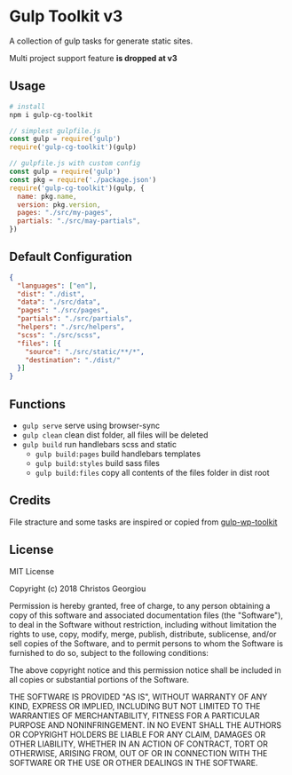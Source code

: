 # Gulp Toolkit v3

A collection of gulp tasks for generate static sites.

Multi project support feature **is dropped at v3**

## Usage

```` bash
# install
npm i gulp-cg-toolkit
````

```` js
// simplest gulpfile.js
const gulp = require('gulp')
require('gulp-cg-toolkit')(gulp)

// gulpfile.js with custom config
const gulp = require('gulp')
const pkg = require('./package.json')
require('gulp-cg-toolkit')(gulp, {
  name: pkg.name,
  version: pkg.version,
  pages: "./src/my-pages",
  partials: "./src/may-partials",
})
````

## Default Configuration

````json
{
  "languages": ["en"],
  "dist": "./dist",
  "data": "./src/data",
  "pages": "./src/pages",
  "partials": "./src/partials",
  "helpers": "./src/helpers",
  "scss": "./src/scss",
  "files": [{
    "source": "./src/static/**/*",
    "destination": "./dist/"
  }]
}
````

## Functions

- `gulp serve` serve using browser-sync
- `gulp clean` clean dist folder, all files will be deleted
- `gulp build` run handlebars scss and static
  - `gulp build:pages` build handlebars templates
  - `gulp build:styles` build sass files
  - `gulp build:files` copy all contents of the files folder in dist root

## Credits

File stracture and some tasks are inspired or copied from [gulp-wp-toolkit](https://github.com/craigsimps/gulp-wp-toolkit)

## License

MIT License

Copyright (c) 2018 Christos Georgiou

Permission is hereby granted, free of charge, to any person obtaining a copy
of this software and associated documentation files (the "Software"), to deal
in the Software without restriction, including without limitation the rights
to use, copy, modify, merge, publish, distribute, sublicense, and/or sell
copies of the Software, and to permit persons to whom the Software is
furnished to do so, subject to the following conditions:

The above copyright notice and this permission notice shall be included in all
copies or substantial portions of the Software.

THE SOFTWARE IS PROVIDED "AS IS", WITHOUT WARRANTY OF ANY KIND, EXPRESS OR
IMPLIED, INCLUDING BUT NOT LIMITED TO THE WARRANTIES OF MERCHANTABILITY,
FITNESS FOR A PARTICULAR PURPOSE AND NONINFRINGEMENT. IN NO EVENT SHALL THE
AUTHORS OR COPYRIGHT HOLDERS BE LIABLE FOR ANY CLAIM, DAMAGES OR OTHER
LIABILITY, WHETHER IN AN ACTION OF CONTRACT, TORT OR OTHERWISE, ARISING FROM,
OUT OF OR IN CONNECTION WITH THE SOFTWARE OR THE USE OR OTHER DEALINGS IN THE
SOFTWARE.
